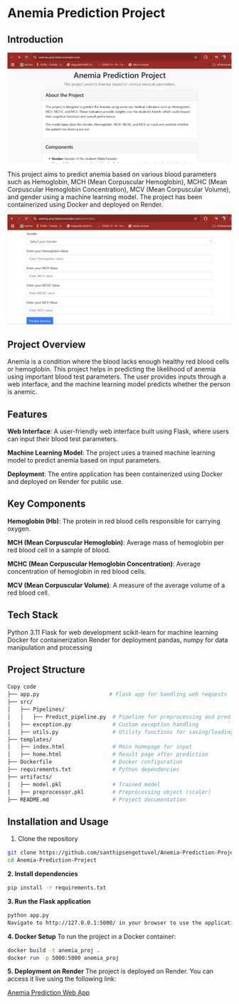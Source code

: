 # Anemia Prediction Project #
## Introduction ##
![Anemia Prediction Project](https://github.com/santhipsengottuvel/Anemia-Prediction-Project/blob/main/Images/anemia_prediction.png)

This project aims to predict anemia based on various blood parameters such as Hemoglobin, MCH (Mean Corpuscular Hemoglobin), MCHC (Mean Corpuscular Hemoglobin Concentration), MCV (Mean Corpuscular Volume), and gender using a machine learning model. The project has been containerized using Docker and deployed on Render.

![Anemia Prediction Project](https://github.com/santhipsengottuvel/Anemia-Prediction-Project/blob/main/Images/anemia_prediction1.png)


## Project Overview ##
Anemia is a condition where the blood lacks enough healthy red blood cells or hemoglobin. This project helps in predicting the likelihood of anemia using important blood test parameters. The user provides inputs through a web interface, and the machine learning model predicts whether the person is anemic.


## Features ##

**Web Interface**: A user-friendly web interface built using Flask, where users can input their blood test parameters.

**Machine Learning Model**: The project uses a trained machine learning model to predict anemia based on input parameters.

**Deployment**: The entire application has been containerized using Docker and deployed on Render for public use.


## Key Components ##

**Hemoglobin (Hb)**: The protein in red blood cells responsible for carrying oxygen.

**MCH (Mean Corpuscular Hemoglobin)**: Average mass of hemoglobin per red blood cell in a sample of blood.

**MCHC (Mean Corpuscular Hemoglobin Concentration)**: Average concentration of hemoglobin in red blood cells.

**MCV (Mean Corpuscular Volume)**: A measure of the average volume of a red blood cell.


## Tech Stack ##
Python 3.11
Flask for web development
scikit-learn for machine learning
Docker for containerization
Render for deployment
pandas, numpy for data manipulation and processing


## Project Structure ##
```bash
Copy code
├── app.py                      # Flask app for handling web requests
├── src/
│   ├── Pipelines/
│   │   ├── Predict_pipeline.py  # Pipeline for preprocessing and prediction
│   ├── exception.py             # Custom exception handling
│   ├── utils.py                 # Utility functions for saving/loading models
├── templates/
│   ├── index.html               # Main homepage for input
│   ├── home.html                # Result page after prediction
├── Dockerfile                   # Docker configuration
├── requirements.txt             # Python dependencies
├── artifacts/
│   ├── model.pkl                # Trained model
│   ├── preprocessor.pkl         # Preprocessing object (scaler)
├── README.md                    # Project documentation 
```


## Installation and Usage ##

1. Clone the repository
```bash  
git clone https://github.com/santhipsengottuvel/Anemia-Prediction-Project.git 
cd Anemia-Prediction-Project
```

**2. Install dependencies**
```bash
pip install -r requirements.txt
```

**3. Run the Flask application**
```bash
python app.py
Navigate to http://127.0.0.1:5000/ in your browser to use the application.
```
**4. Docker Setup**
To run the project in a Docker container:

```bash
docker build -t anemia_proj .
docker run -p 5000:5000 anemia_proj
```
**5. Deployment on Render**
The project is deployed on Render. You can access it live using the following link:


[Anemia Prediction Web App](https://anemia-proj-latest.onrender.com/)

